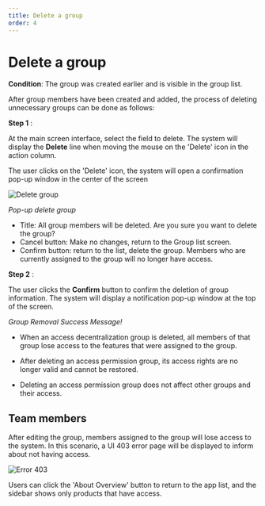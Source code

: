 ```yaml
---
title: Delete a group
order: 4
---
```


# Delete a group

**Condition**: The group was created earlier and is visible in the group list.

After group members have been created and added, the process of deleting unnecessary groups can be done as follows:

**Step 1** :

At the main screen interface, select the field to delete. The system will display the **Delete** line when moving the mouse on the 'Delete' icon in the action column.

The user clicks on the 'Delete' icon, the system will open a confirmation pop-up window in the center of the screen

![Delete group](/images/streaming-platform/app-management/03-group/pop-up/delete.png)

_Pop-up delete group_

- Title: All group members will be deleted. Are you sure you want to delete the group?
- Cancel button: Make no changes, return to the Group list screen.
- Confirm button: return to the list, delete the group. Members who are currently assigned to the group will no longer have access.

**Step 2** :

The user clicks the **Confirm** button to confirm the deletion of group information. The system will display a notification pop-up window at the top of the screen.

 <!-- ![]() -->

_Group Removal Success Message!_

- When an access decentralization group is deleted, all members of that group lose access to the features that were assigned to the group.

- After deleting an access permission group, its access rights are no longer valid and cannot be restored.

- Deleting an access permission group does not affect other groups and their access.

## Team members

After editing the group, members assigned to the group will lose access to the system. In this scenario, a UI 403 error page will be displayed to inform about not having access.

![Error 403](/images/streaming-platform/app-management/03-group/error-403.png)

Users can click the 'About Overview' button to return to the app list, and the sidebar shows only products that have access.

